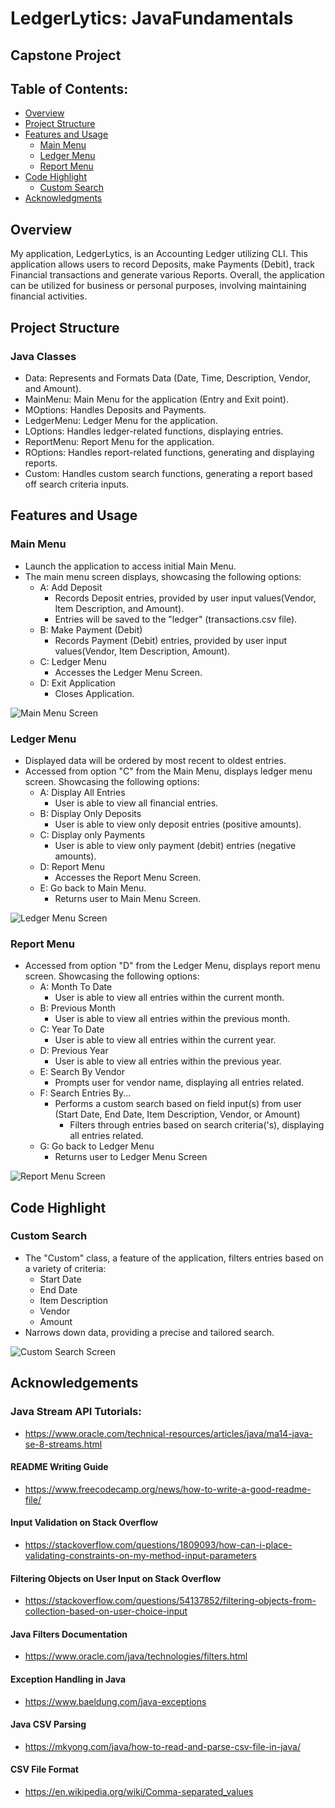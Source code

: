 # LedgerLytics: JavaFundamentals
## **Capstone Project**

## Table of Contents:

- [Overview](#overview)
- [Project Structure](#project-structure)
- [Features and Usage](#features-and-usage)
  - [Main Menu](#main-menu)
  - [Ledger Menu](#ledger-menu)
  - [Report Menu](#report-menu)
- [Code Highlight](#code-highlight)
  - [Custom Search](#custom-search)
- [Acknowledgments](#acknowledgements)


## Overview
My application, LedgerLytics, is an Accounting Ledger utilizing CLI. 
This application allows users to record Deposits, make Payments (Debit), track Financial transactions and generate 
various Reports. 
Overall, the application can be utilized for business or personal purposes, involving maintaining financial 
activities.

## Project Structure
### **Java Classes**
- Data: Represents and Formats Data (Date, Time, Description, Vendor, and Amount).
- MainMenu: Main Menu for the application (Entry and Exit point).
- MOptions: Handles Deposits and Payments.
- LedgerMenu: Ledger Menu for the application.
- LOptions: Handles ledger-related functions, displaying entries.
- ReportMenu: Report Menu for the application.
- ROptions: Handles report-related functions, generating and displaying reports.
- Custom: Handles custom search functions, generating a report based off search criteria inputs.

## Features and Usage
### **Main Menu** 
- Launch the application to access initial Main Menu.
- The main menu screen displays, showcasing the following options:
  - A: Add Deposit
    - Records Deposit entries, provided by user input values(Vendor, Item Description, and Amount).
    - Entries will be saved to the "ledger" (transactions.csv file).
  - B: Make Payment (Debit)
    - Records Payment (Debit) entries, provided by user input values(Vendor, Item Description, Amount).
  - C: Ledger Menu
    - Accesses the Ledger Menu Screen.
  - D: Exit Application
    - Closes Application.

![Main Menu Screen](src/main/resources/demo_pictures/main_menu.png)

### **Ledger Menu**
- Displayed data will be ordered by most recent to oldest entries.
- Accessed from option "C" from the Main Menu, displays ledger menu screen. Showcasing the following options:
  - A: Display All Entries
    - User is able to view all financial entries.
  - B: Display Only Deposits
    - User is able to view only deposit entries (positive amounts).
  - C: Display only Payments
    - User is able to view only payment (debit) entries (negative amounts).
  - D: Report Menu
    - Accesses the Report Menu Screen.
  - E: Go back to Main Menu.
    - Returns user to Main Menu Screen.

![Ledger Menu Screen](src/main/resources/demo_pictures/ledger_menu.png)

### **Report Menu**
- Accessed from option "D" from the Ledger Menu, displays report menu screen. Showcasing the following options:
  - A: Month To Date
    - User is able to view all entries within the current month.
  - B: Previous Month
    - User is able to view all entries within the previous month.
  - C: Year To Date
    - User is able to view all entries within the current year.
  - D: Previous Year
    - User is able to view all entries within the previous year.
  - E: Search By Vendor
    - Prompts user for vendor name, displaying all entries related.
  - F: Search Entries By...
    - Performs a custom search based on field input(s) from user (Start Date, End Date, Item Description, Vendor, or 
    Amount)
      - Filters through entries based on search criteria('s), displaying all entries related.
  - G: Go back to Ledger Menu
    - Returns user to Ledger Menu Screen

![Report Menu Screen](src/main/resources/demo_pictures/report_menu.png)

## Code Highlight

### **Custom Search**
- The "Custom" class, a feature of the application, filters entries based on a variety of criteria:
  - Start Date
  - End Date
  - Item Description
  - Vendor
  - Amount
- Narrows down data, providing a precise and tailored search.

![Custom Search Screen](src/main/resources/demo_pictures/custom_search.png)

## Acknowledgements

### **Java Stream API Tutorials:**
- https://www.oracle.com/technical-resources/articles/java/ma14-java-se-8-streams.html

#### **README Writing Guide**
- https://www.freecodecamp.org/news/how-to-write-a-good-readme-file/

#### **Input Validation on Stack Overflow**
- https://stackoverflow.com/questions/1809093/how-can-i-place-validating-constraints-on-my-method-input-parameters

#### **Filtering Objects on User Input on Stack Overflow**
- https://stackoverflow.com/questions/54137852/filtering-objects-from-collection-based-on-user-choice-input

#### **Java Filters Documentation**
- https://www.oracle.com/java/technologies/filters.html

#### **Exception Handling in Java**
- https://www.baeldung.com/java-exceptions

#### **Java CSV Parsing**
- https://mkyong.com/java/how-to-read-and-parse-csv-file-in-java/

#### **CSV File Format**
- https://en.wikipedia.org/wiki/Comma-separated_values
